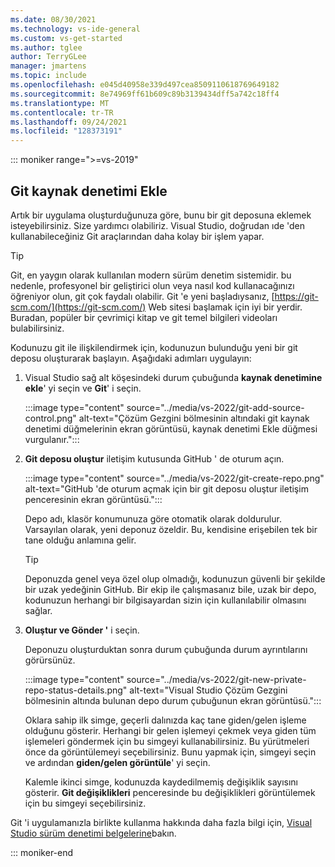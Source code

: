 ```yaml
---
ms.date: 08/30/2021
ms.technology: vs-ide-general
ms.custom: vs-get-started
ms.author: tglee
author: TerryGLee
manager: jmartens
ms.topic: include
ms.openlocfilehash: e045d40958e339d497cea8509110618769649182
ms.sourcegitcommit: 8e74969ff61b609c89b3139434dff5a742c18ff4
ms.translationtype: MT
ms.contentlocale: tr-TR
ms.lasthandoff: 09/24/2021
ms.locfileid: "128373191"
---
```

::: moniker range=">=vs-2019"

## <a name="add-git-source-control"></a>Git kaynak denetimi Ekle

Artık bir uygulama oluşturduğunuza göre, bunu bir git deposuna eklemek isteyebilirsiniz. Size yardımcı olabiliriz. Visual Studio, doğrudan ıde 'den kullanabileceğiniz Git araçlarından daha kolay bir işlem yapar.

> [!TIP]
> Git, en yaygın olarak kullanılan modern sürüm denetim sistemidir. bu nedenle, profesyonel bir geliştirici olun veya nasıl kod kullanacağınızı öğreniyor olun, git çok faydalı olabilir. Git 'e yeni başladıysanız, [https://git-scm.com/](https://git-scm.com/) Web sitesi başlamak için iyi bir yerdir. Buradan, popüler bir çevrimiçi kitap ve git temel bilgileri videoları bulabilirsiniz.

Kodunuzu git ile ilişkilendirmek için, kodunuzun bulunduğu yeni bir git deposu oluşturarak başlayın. Aşağıdaki adımları uygulayın:

1. Visual Studio sağ alt köşesindeki durum çubuğunda **kaynak denetimine ekle**' yi seçin ve **Git**' i seçin.

    :::image type="content" source="../media/vs-2022/git-add-source-control.png" alt-text="Çözüm Gezgini bölmesinin altındaki git kaynak denetimi düğmelerinin ekran görüntüsü, kaynak denetimi Ekle düğmesi vurgulanır.":::

1. **Git deposu oluştur** iletişim kutusunda GitHub ' de oturum açın.

    :::image type="content" source="../media/vs-2022/git-create-repo.png" alt-text="GitHub 'de oturum açmak için bir git deposu oluştur iletişim penceresinin ekran görüntüsü.":::

    Depo adı, klasör konumunuza göre otomatik olarak doldurulur. Varsayılan olarak, yeni deponuz özeldir. Bu, kendisine erişebilen tek bir tane olduğu anlamına gelir.

    > [!TIP]
    > Deponuzda genel veya özel olup olmadığı, kodunuzun güvenli bir şekilde bir uzak yedeğinin GitHub. Bir ekip ile çalışmasanız bile, uzak bir depo, kodunuzun herhangi bir bilgisayardan sizin için kullanılabilir olmasını sağlar.

1. **Oluştur ve Gönder '** i seçin.

    Deponuzu oluşturduktan sonra durum çubuğunda durum ayrıntılarını görürsünüz.

    :::image type="content" source="../media/vs-2022/git-new-private-repo-status-details.png" alt-text="Visual Studio Çözüm Gezgini bölmesinin altında bulunan depo durum çubuğunun ekran görüntüsü.":::

    Oklara sahip ilk simge, geçerli dalınızda kaç tane giden/gelen işleme olduğunu gösterir. Herhangi bir gelen işlemeyi çekmek veya giden tüm işlemeleri göndermek için bu simgeyi kullanabilirsiniz. Bu yürütmeleri önce da görüntülemeyi seçebilirsiniz. Bunu yapmak için, simgeyi seçin ve ardından **giden/gelen görüntüle**' yi seçin.

    Kalemle ikinci simge, kodunuzda kaydedilmemiş değişiklik sayısını gösterir. **Git değişiklikleri** penceresinde bu değişiklikleri görüntülemek için bu simgeyi seçebilirsiniz.

Git 'i uygulamanızla birlikte kullanma hakkında daha fazla bilgi için, [Visual Studio sürüm denetimi belgelerine](../../version-control/index.yml)bakın.

::: moniker-end